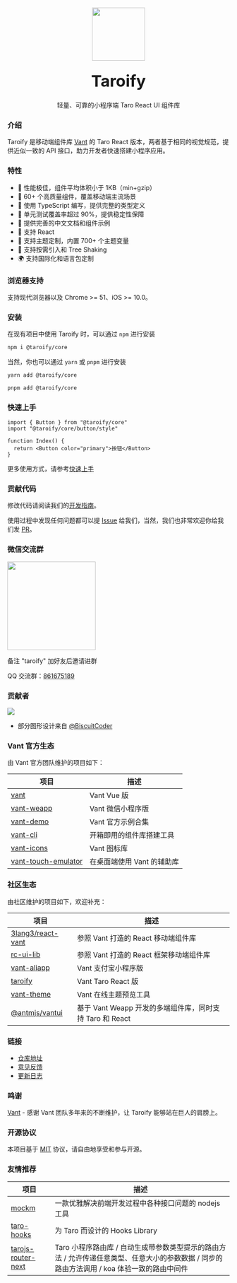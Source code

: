 <div class="taroify-docs-card">
  <div style="padding-top: 20px; text-align: center" >
    <img style="width: 120px; height: 120px; margin: 16px 0;" src="https://img.yzcdn.cn/vant/logo.png">
    <h2 style="margin: 0; font-size: 36px; line-height: 60px;">Taroify</h2>
    <p>轻量、可靠的小程序端 Taro React UI 组件库</p>
  </div>
</div>

### 介绍

Taroify 是移动端组件库 [Vant](https://github.com/youzan/vant) 的 Taro React 版本，两者基于相同的视觉规范，提供近似一致的 API 接口，助力开发者快速搭建小程序应用。

### 特性

- 🚀 性能极佳，组件平均体积小于 1KB（min+gzip）
- 💎 60+ 个高质量组件，覆盖移动端主流场景
- 💪 使用 TypeScript 编写，提供完整的类型定义
- 💪 单元测试覆盖率超过 90%，提供稳定性保障
- 📖 提供完善的中文文档和组件示例
- 🍭 支持 React
- 🍭 支持主题定制，内置 700+ 个主题变量
- 🍭 支持按需引入和 Tree Shaking
- 🌍 支持国际化和语言包定制

### 浏览器支持

支持现代浏览器以及 Chrome >= 51、iOS >= 10.0。

### 安装

在现有项目中使用 Taroify 时，可以通过 `npm` 进行安装

```bash
npm i @taroify/core
```

当然，你也可以通过 `yarn` 或 `pnpm` 进行安装

```bash
yarn add @taroify/core

pnpm add @taroify/core
```

### 快速上手

```tsx
import { Button } from "@taroify/core"
import "@taroify/core/button/style"

function Index() {
  return <Button color="primary">按钮</Button>
}
```

更多使用方式，请参考[快速上手](https://taroify.gitee.io/taroify.com/quickstart/)

### 贡献代码

修改代码请阅读我们的[开发指南](https://taroify.gitee.io/taroify.com/contribution/)。

使用过程中发现任何问题都可以提 [Issue](https://github.com/mallfoundry/taroify/issues)
给我们，当然，我们也非常欢迎你给我们发 [PR](https://github.com/mallfoundry/taroify/pulls)。

### 微信交流群

<img src="https://raw.githubusercontent.com/mallfoundry/taroify/main/wechat-qrcode.png" width="200" style="margin: 0; width: 200px; height: 200px;"  />

<p>备注 "taroify" 加好友后邀请进群</p>

QQ 交流群：[861675189](https://jq.qq.com/?_wv=1027&k=G4Bvbk6B)

### 贡献者

<a href="https://github.com/mallfoundry/taroify/graphs/contributors">
  <img src="https://opencollective.com/taroify/contributors.svg?width=890&button=false"/>
</a>

- 部分图形设计来自 [@BiscuitCoder](https://uyyu.xyz/)

### Vant 官方生态

由 Vant 官方团队维护的项目如下：

| 项目                                                                                        | 描述                       |
| ------------------------------------------------------------------------------------------- | -------------------------- |
| [vant](https://github.com/youzan/vant)                                                      | Vant Vue 版                |
| [vant-weapp](https://github.com/youzan/vant-weapp)                                          | Vant 微信小程序版          |
| [vant-demo](https://github.com/youzan/vant-demo)                                            | Vant 官方示例合集          |
| [vant-cli](https://github.com/youzan/vant/tree/dev/packages/vant-cli)                       | 开箱即用的组件库搭建工具   |
| [vant-icons](https://github.com/youzan/vant/tree/dev/packages/vant-icons)                   | Vant 图标库                |
| [vant-touch-emulator](https://github.com/youzan/vant/tree/dev/packages/vant-touch-emulator) | 在桌面端使用 Vant 的辅助库 |

### 社区生态

由社区维护的项目如下，欢迎补充：

| 项目                                                      | 描述                                                     |
| --------------------------------------------------------- | -------------------------------------------------------- |
| [3lang3/react-vant](https://github.com/3lang3/react-vant) | 参照 Vant 打造的 React 移动端组件库                      |
| [rc-ui-lib](https://github.com/rancui/rc-ui-lib)          | 参照 Vant 打造的 React 框架移动端组件库                  |
| [vant-aliapp](https://github.com/ant-move/Vant-Aliapp)    | Vant 支付宝小程序版                                      |
| [taroify](https://gitee.com/mallfoundry/taroify)          | Vant Taro React 版                                       |
| [vant-theme](https://github.com/Aisen60/vant-theme)       | Vant 在线主题预览工具                                    |
| [@antmjs/vantui](https://github.com/antmjs/vantui)        | 基于 Vant Weapp 开发的多端组件库，同时支持 Taro 和 React |

### 链接

- [仓库地址](https://github.com/mallfoundry/taroify)
- [意见反馈](https://github.com/mallfoundry/taroify/issues)
- [更新日志](https://taroify.gitee.io/taroify.com/changelog/)

### 鸣谢

[Vant](https://github.com/youzan/vant) - 感谢 Vant 团队多年来的不断维护，让 Taroify 能够站在巨人的肩膀上。

### 开源协议

本项目基于 [MIT](https://zh.wikipedia.org/wiki/MIT%E8%A8%B1%E5%8F%AF%E8%AD%89) 协议，请自由地享受和参与开源。

### 友情推荐

| 项目                                                                 | 描述                                                                                                                                        |
| -------------------------------------------------------------------- | ------------------------------------------------------------------------------------------------------------------------------------------- |
| [mockm](https://github.com/wll8/mockm)                               | 一款优雅解决前端开发过程中各种接口问题的 nodejs 工具                                                                                        |
| [taro-hooks](https://github.com/innocces/taro-hooks)                 | 为 Taro 而设计的 Hooks Library                                                                                                              |
| [tarojs-router-next](https://github.com/lblblong/tarojs-router-next) | Taro 小程序路由库 / 自动生成带参数类型提示的路由方法 / 允许传递任意类型、任意大小的参数数据 / 同步的路由方法调用 / koa 体验一致的路由中间件 |
